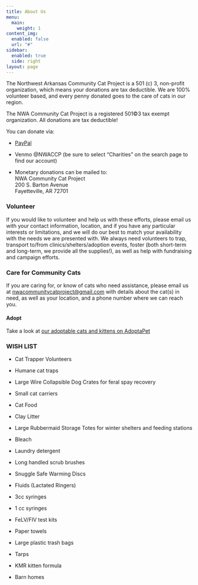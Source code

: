 ```yaml
---
title: About Us
menu:
  main:
    weight: 1
content_img:
  enabled: false
  url: "#"
sidebar:
  enabled: true
  side: right
layout: page
---
```

The Northwest Arkansas Community Cat Project is a 501 (c) 3, non-profit organization, which means your donations are tax deductible. We are 100% volunteer based, and every penny donated goes to the care of cats in our region.

The NWA Community Cat Project is a registered 501©3 tax exempt organization. All donations are tax deductible!

You can donate via:

*   [PayPal](https://www.paypal.com/US/fundraiser/charity/2408427)
    
*   Venmo @NWACCP (be sure to select “Charities” on the search page to find our account)
    
*   Monetary donations can be mailed to:  
    NWA Community Cat Project  
    200 S. Barton Avenue  
    Fayetteville, AR 72701
    

### Volunteer

If you would like to volunteer and help us with these efforts, please email us with your contact information, location, and if you have any particular interests or limitations, and we will do our best to match your availability with the needs we are presented with. We always need volunteers to trap, transport to/from clinics/shelters/adoption events, foster (both short-term and long-term, we provide all the supplies!), as well as help with fundraising and campaign efforts.

### Care for Community Cats

If you are caring for, or know of cats who need assistance, please email us at [nwacommunitycatproject@gmail.com](mailto:nwacommunitycatproject@gmail.com) with details about the cat(s) in need, as well as your location, and a phone number where we can reach you.

#### Adopt

Take a look at [our adoptable cats and kittens on AdoptaPet](https://www.adoptapet.com/shelter/195015-nwa-community-cat-project-fayetteville-arkansas)

### **WISH LIST**

*   Cat Trapper Volunteers
    
*   Humane cat traps
    
*   Large Wire Collapsible Dog Crates for feral spay recovery
    
*   Small cat carriers
    
*   Cat Food
    
*   Clay Litter
    
*   Large Rubbermaid Storage Totes for winter shelters and feeding stations
    
*   Bleach
    
*   Laundry detergent
    
*   Long handled scrub brushes
    
*   Snuggle Safe Warming Discs
    
*   Fluids (Lactated Ringers)
    
*   3cc syringes
    
*   1 cc syringes
    
*   FeLV/FIV test kits
    
*   Paper towels
    
*   Large plastic trash bags
    
*   Tarps
    
*   KMR kitten formula
    
*   Barn homes